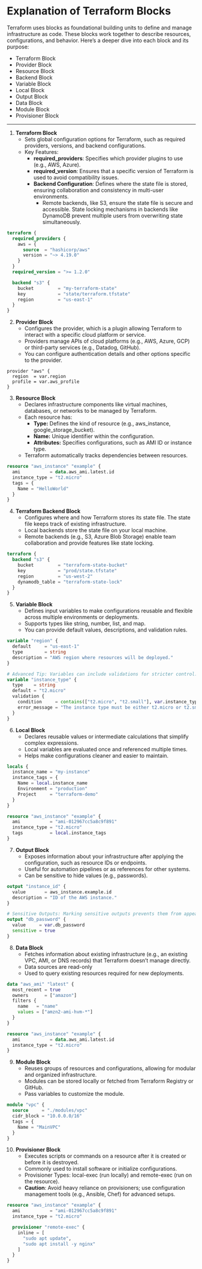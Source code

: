 # **Explanation of Terraform Blocks**

Terraform uses blocks as foundational building units to define and manage infrastructure as code. These blocks work together to describe resources, configurations, and behavior. Here’s a deeper dive into each block and its purpose:
* Terraform Block
* Provider Block
* Resource Block
* Backend Block
* Variable Block
* Local Block
* Output Block
* Data Block
* Module Block
* Provisioner Block
---

1. **Terraform Block**
    * Sets global configuration options for Terraform, such as required providers, versions, and backend configurations.
    * Key Features:
       - **required_providers**: Specifies which provider plugins to use (e.g., AWS, Azure).
       - **required_version**: Ensures that a specific version of Terraform is used to avoid compatibility issues.
       - **Backend Configuration**: Defines where the state file is stored, ensuring collaboration and consistency in multi-user environments.
         - Remote backends, like S3, ensure the state file is secure and accessible. State locking mechanisms in backends like DynamoDB prevent multiple users from overwriting state simultaneously. 

```terraform
terraform {
  required_providers {
    aws = {
      source  = "hashicorp/aws"
      version = "~> 4.19.0"
    }
  }
  required_version = ">= 1.2.0"

  backend "s3" {
    bucket         = "my-terraform-state"
    key            = "state/terraform.tfstate"
    region         = "us-east-1"
  }
}
```

2. **Provider Block**
    * Configures the provider, which is a plugin allowing Terraform to interact with a specific cloud platform or service.
    * Providers manage APIs of cloud platforms (e.g., AWS, Azure, GCP) or third-party services (e.g., Datadog, GitHub).
    * You can configure authentication details and other options specific to the provider.
```hcl
provider "aws" {
  region  = var.region
  profile = var.aws_profile
}
```

3. **Resource Block**
    * Declares infrastructure components like virtual machines, databases, or networks to be managed by Terraform.
    * Each resource has:
       - **Type:** Defines the kind of resource (e.g., aws_instance, google_storage_bucket).
       - **Name:** Unique identifier within the configuration.
       - **Attributes:** Specifies configurations, such as AMI ID or instance type.
    * Terraform automatically tracks dependencies between resources.
```terraform
resource "aws_instance" "example" {
  ami           = data.aws_ami.latest.id
  instance_type = "t2.micro"
  tags = {
    Name = "HelloWorld"
  }
}
```

4. **Terraform Backend Block**
    * Configures where and how Terraform stores its state file. The state file keeps track of existing infrastructure.
    * Local backends store the state file on your local machine.
    * Remote backends (e.g., S3, Azure Blob Storage) enable team collaboration and provide features like state locking.
```terraform
terraform {
  backend "s3" {
    bucket         = "terraform-state-bucket"
    key            = "prod/state.tfstate"
    region         = "us-west-2"
    dynamodb_table = "terraform-state-lock"
  }
}
```

5. **Variable Block**
    * Defines input variables to make configurations reusable and flexible across multiple environments or deployments.
    * Supports types like string, number, list, and map.
    * You can provide default values, descriptions, and validation rules.
```terraform
variable "region" {
  default     = "us-east-1"
  type        = string
  description = "AWS region where resources will be deployed."
}
```

```terraform
# Advanced Tip: Variables can include validations for stricter control:
variable "instance_type" {
  type    = string
  default = "t2.micro"
  validation {
    condition     = contains(["t2.micro", "t2.small"], var.instance_type)
    error_message = "The instance type must be either t2.micro or t2.small."
  }
}
```

6. **Local Block**
    * Declares reusable values or intermediate calculations that simplify complex expressions.
    * Local variables are evaluated once and referenced multiple times.
    * Helps make configurations cleaner and easier to maintain.
```terraform
locals {
  instance_name = "my-instance"
  instance_tags = {
    Name = local.instance_name
    Environment = "production"
    Project     = "terraform-demo"
  }
}

resource "aws_instance" "example" {
  ami           = "ami-012967cc5a8c9f891"
  instance_type = "t2.micro"
  tags          = local.instance_tags
}
```

7. **Output Block**
    * Exposes information about your infrastructure after applying the configuration, such as resource IDs or endpoints.
    * Useful for automation pipelines or as references for other systems.
    * Can be sensitive to hide values (e.g., passwords).
```terraform
output "instance_id" {
  value       = aws_instance.example.id
  description = "ID of the AWS instance."
}
```

```terraform
# Sensitive Outputs: Marking sensitive outputs prevents them from appearing in logs:
output "db_password" {
  value     = var.db_password
  sensitive = true
}
```

8. **Data Block**
    * Fetches information about existing infrastructure (e.g., an existing VPC, AMI, or DNS records) that Terraform doesn’t manage directly.
    * Data sources are read-only
    * Used to query existing resources required for new deployments.
```terraform
data "aws_ami" "latest" {
  most_recent = true
  owners      = ["amazon"]
  filters {
    name   = "name"
    values = ["amzn2-ami-hvm-*"]
  }
}

resource "aws_instance" "example" {
  ami           = data.aws_ami.latest.id
  instance_type = "t2.micro"
}
```

9. **Module Block**
    * Reuses groups of resources and configurations, allowing for modular and organized infrastructure.
    * Modules can be stored locally or fetched from Terraform Registry or GitHub.
    * Pass variables to customize the module.
```terraform
module "vpc" {
  source     = "./modules/vpc"
  cidr_block = "10.0.0.0/16"
  tags = {
    Name = "MainVPC"
  }
}
```

10. **Provisioner Block**
    * Executes scripts or commands on a resource after it is created or before it is destroyed.
    * Commonly used to install software or initialize configurations.
    * Provisioner Types: local-exec (run locally) and remote-exec (run on the resource).
    * **Caution**: Avoid heavy reliance on provisioners; use configuration management tools (e.g., Ansible, Chef) for advanced setups.
```terraform
resource "aws_instance" "example" {
  ami           = "ami-012967cc5a8c9f891"
  instance_type = "t2.micro"

  provisioner "remote-exec" {
    inline = [
      "sudo apt update",
      "sudo apt install -y nginx"
    ]
  }
}
```